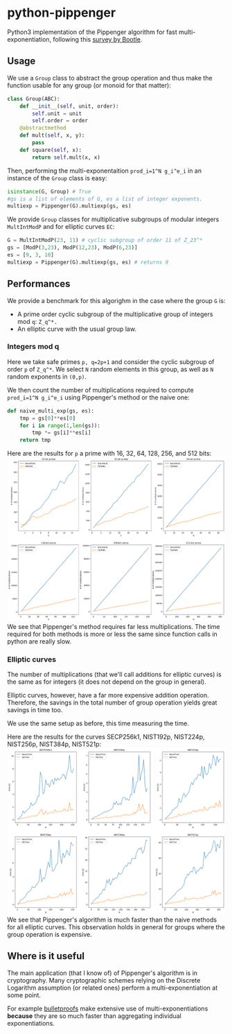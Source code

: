 # python-pippenger
Python3 implementation of the Pippenger algorithm for fast multi-exponentiation, following this [survey by Bootle](pippenger.pdf).

## Usage
We use a `Group` class to abstract the group operation and thus make the function usable for any group (or monoid for that matter):
```python 
class Group(ABC):
    def __init__(self, unit, order):
        self.unit = unit
        self.order = order
    @abstractmethod
    def mult(self, x, y):
        pass
    def square(self, x):
        return self.mult(x, x)
```
Then, performing the multi-exponentaition `prod_i=1^N g_i^e_i` in an instance of the `Group` class is easy:
```python
isinstance(G, Group) # True
#gs is a list of elements of G, es a list of integer exponents.
multiexp = Pippenger(G).multiexp(gs, es) 
```
We provide `Group` classes for multiplicative subgroups of modular integers `MultIntModP` and for elliptic curves `EC`:
```python
G = MultIntModP(23, 11) # cyclic subgroup of order 11 of Z_23^* 
gs = [ModP(3,23), ModP(12,23), ModP(6,23)]
es = [9, 3, 10]
multiexp = Pippenger(G).multiexp(gs, es) # returns 9
```

## Performances
We provide a benchmark for this algorighm in the case where the group `G` is:
- A prime order cyclic subgroup of the multiplicative group of integers mod `q`: `Z_q^*.`
- An elliptic curve with the usual group law.

### Integers mod q
Here we take safe primes `p, q=2p+1` and consider the cyclic subgroup of order `p` of `Z_q^*`. We select `N` random elements in this group, as well as `N` random exponents in `(0,p)`.

We then count the number of multiplications required to compute `prod_i=1^N g_i^e_i` using Pippenger's method or the naive one:
```python
def naive_multi_exp(gs, es):
    tmp = gs[0]**es[0]
    for i in range(1,len(gs)):
        tmp *= gs[i]**es[i]
    return tmp
```
Here are the results for `p` a prime with 16, 32, 64, 128, 256, and 512 bits:
![IntModP](images/performance_integers_modp.png)
We see that Pippenger's method requires far less multiplications. The time required for both methods is more or less the same since function calls in python are really slow.

### Elliptic curves
The number of multiplications (that we'll call additions for elliptic curves) is the same as for integers (it does not depend on the group in general).

Elliptic curves, however, have a far more expensive addition operation. Therefore, the savings in the total number of group operation yields great savings in time too.

We use the same setup as before, this time measuring the time.

Here are the results for the curves SECP256k1, NIST192p, NIST224p, NIST256p, NIST384p, NIST521p:
![EC](images/performance_ec.png)
We see that Pippenger's algorithm is much faster than the naive methods for all elliptic curves. This observation holds in general for groups where the group operation is expensive.

## Where is it useful
The main application (that I know of) of Pippenger's algorithm is in cryptography. Many cryptographic schemes relying on the Discrete Logarithm assumption (or related ones) perform a multi-exponentiation at some point. 

For example [bulletproofs](https://crypto.stanford.edu/bulletproofs/) make extensive use of multi-exponentiations **because** they are so much faster than aggregating individual exponentiations.